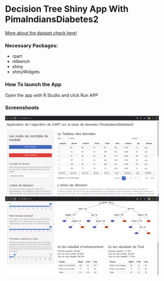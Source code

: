 # Decision Tree Shiny App With PimaIndiansDiabetes2
[More about the dataset check here!](https://www.rdocumentation.org/packages/mlbench/versions/2.1-3/topics/PimaIndiansDiabetes)

### Necessary Packages:
+ rpart
+ mlbench
+ shiny
+ shinyWidgets

### How To launch the App
Open the app with R Studio and click Run APP

### Screenshoots
![The first screen](./screen1.png "Main Panel Of The App")
![The second screen](./screen2.png "The result after training the decision tree model on the dataset")
